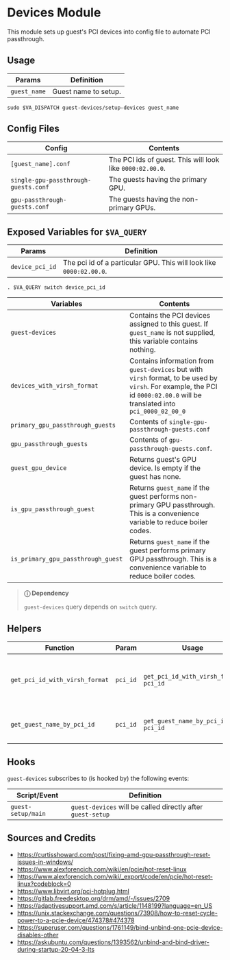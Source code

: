 # Devices Module

This module sets up guest's PCI devices into config file to automate PCI passthrough.

## Usage

| Params            | Definition            |
| -------------     | -------------         |
| `guest_name`      | Guest name to setup.  |   

```
sudo $VA_DISPATCH guest-devices/setup-devices guest_name
```

## Config Files

| Config                                 | Contents                                                              |
| -------------                          | -------------                                                         |
| `[guest_name].conf`                    | The PCI ids of guest. This will look like `0000:02.00.0`.             |   
| `single-gpu-passthrough-guests.conf`   | The guests having the primary GPU.                                    |   
| `gpu-passthrough-guests.conf`          | The guests having the non-primary GPUs.                               |   


## Exposed Variables for `$VA_QUERY`

| Params            | Definition                                                            |
| -------------     | -------------                                                         |
| `device_pci_id`   | The pci id of a particular GPU. This will look like `0000:02.00.0`.   |   

```
. $VA_QUERY switch device_pci_id
```

| Variables                             | Contents                                                                                                                          |
| -------------                         | -------------                                                                                                                     |
| `guest-devices`                       | Contains the PCI devices assigned to this guest. If `guest_name` is not supplied, this variable contains nothing.                 |   
| `devices_with_virsh_format`           | Contains information from `guest-devices` but with `virsh` format, to be used by `virsh`. For example, the PCI id `0000:02.00.0` will be translated into `pci_0000_02_00_0`                                                                                                                                                          |   
| `primary_gpu_passthrough_guests`      | Contents of `single-gpu-passthrough-guests.conf`                                                                                  |   
| `gpu_passthrough_guests`              | Contents of `gpu-passthrough-guests.conf`.                                                                                        |   
| `guest_gpu_device`                    | Returns guest's GPU device. Is empty if the guest has none.                                                                       |   
| `is_gpu_passthrough_guest`            | Returns `guest_name` if the guest performs non-primary GPU passthrough. This is a convenience variable to reduce boiler codes.    |   
| `is_primary_gpu_passthrough_guest`    | Returns `guest_name` if the guest performs primary GPU passthrough. This is a convenience variable to reduce boiler codes.        |   

> **ⓘ Dependency**  
>
> `guest-devices` query depends on `switch` query.

## Helpers

| Function                       | Param    | Usage                                 | Definition                                                                    |
| -------------                  | -------- | -------------                         | -------------                                                                 |
| `get_pci_id_with_virsh_format` | `pci_id` | `get_pci_id_with_virsh_format pci_id` | Formats incoming PCI id into `virsh` readable format. E.g. `pci_0000_02_00_0` |
| `get_guest_name_by_pci_id`     | `pci_id` | `get_guest_name_by_pci_id pci_id`     | Given a PCI id, returns the guest name of that PCI id.                        |

## Hooks

`guest-devices` subscribes to (is hooked by) the following events:

| Script/Event         | Definition                                                                     |
| -------------        | -------------                                                                  |
| `guest-setup/main`   | `guest-devices` will be called directly after `guest-setup`                    |   

## Sources and Credits

- https://curtisshoward.com/post/fixing-amd-gpu-passthrough-reset-issues-in-windows/
- https://www.alexforencich.com/wiki/en/pcie/hot-reset-linux
- https://www.alexforencich.com/wiki/_export/code/en/pcie/hot-reset-linux?codeblock=0
- https://www.libvirt.org/pci-hotplug.html
- https://gitlab.freedesktop.org/drm/amd/-/issues/2709
- https://adaptivesupport.amd.com/s/article/1148199?language=en_US
- https://unix.stackexchange.com/questions/73908/how-to-reset-cycle-power-to-a-pcie-device/474378#474378
- https://superuser.com/questions/1761149/bind-unbind-one-pcie-device-disables-other
- https://askubuntu.com/questions/1393562/unbind-and-bind-driver-during-startup-20-04-3-lts
